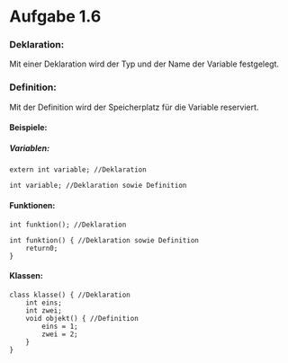 #  Aufgabe 1.6

### Deklaration:
Mit einer Deklaration wird der Typ und der Name der Variable festgelegt.

### Definition:
Mit der Definition wird der Speicherplatz für die Variable reserviert.

#### Beispiele:
##### Variablen:
```
extern int variable; //Deklaration

int variable; //Deklaration sowie Definition
```
#### Funktionen:
```
int funktion(); //Deklaration

int funktion() { //Deklaration sowie Definition
    return0;
}
```
#### Klassen:
```
class klasse() { //Deklaration
    int eins;
    int zwei;
    void objekt() { //Definition
        eins = 1;
        zwei = 2;
    } 
}


